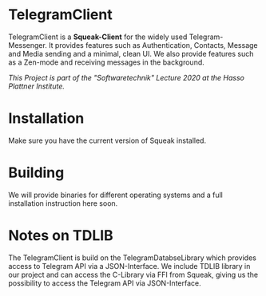 # TelegramClient

TelegramClient is a **Squeak-Client** for the widely used Telegram-Messenger. It provides features such as Authentication, Contacts, Message and Media sending and a minimal, clean UI. We also provide features such as a Zen-mode and receiving messages in the background.

*This Project is part of the "Softwaretechnik" Lecture 2020 at the Hasso Plattner Institute.*

# Installation
Make sure you have the current version of Squeak installed.

# Building
We will provide binaries for different operating systems and a full installation instruction here soon.

# Notes on TDLIB
The TelegramClient is build on the TelegramDatabseLibrary which provides access to Telegram API via a JSON-Interface.
We include TDLIB library in our project and can access the C-Library via FFI from Squeak, giving us the possibility to access the Telegram API via JSON-Interface.


